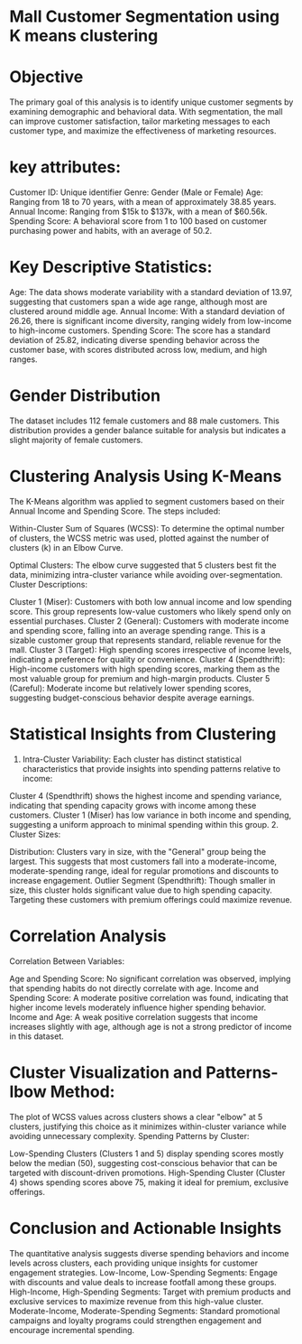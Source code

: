 # Mall Customer Segmentation using K means clustering
# Objective
The primary goal of this analysis is to identify unique customer segments by examining demographic and behavioral data. With segmentation, the mall can improve customer satisfaction, tailor marketing messages to each customer type, and maximize the effectiveness of marketing resources.

# key attributes:
Customer ID: Unique identifier
Genre: Gender (Male or Female)
Age: Ranging from 18 to 70 years, with a mean of approximately 38.85 years.
Annual Income: Ranging from $15k to $137k, with a mean of $60.56k.
Spending Score: A behavioral score from 1 to 100 based on customer purchasing power and habits, with an average of 50.2.

# Key Descriptive Statistics:
Age: The data shows moderate variability with a standard deviation of 13.97, suggesting that customers span a wide age range, although most are clustered around middle age.
Annual Income: With a standard deviation of 26.26, there is significant income diversity, ranging widely from low-income to high-income customers.
Spending Score: The score has a standard deviation of 25.82, indicating diverse spending behavior across the customer base, with scores distributed across low, medium, and high ranges.

# Gender Distribution
The dataset includes 112 female customers and 88 male customers. This distribution provides a gender balance suitable for analysis but indicates a slight majority of female customers.

# Clustering Analysis Using K-Means
The K-Means algorithm was applied to segment customers based on their Annual Income and Spending Score. The steps included:

Within-Cluster Sum of Squares (WCSS): To determine the optimal number of clusters, the WCSS metric was used, plotted against the number of clusters (k) in an Elbow Curve.

Optimal Clusters: The elbow curve suggested that 5 clusters best fit the data, minimizing intra-cluster variance while avoiding over-segmentation.
Cluster Descriptions:

Cluster 1 (Miser): Customers with both low annual income and low spending score. This group represents low-value customers who likely spend only on essential purchases.
Cluster 2 (General): Customers with moderate income and spending score, falling into an average spending range. This is a sizable customer group that represents standard, reliable revenue for the mall.
Cluster 3 (Target): High spending scores irrespective of income levels, indicating a preference for quality or convenience.
Cluster 4 (Spendthrift): High-income customers with high spending scores, marking them as the most valuable group for premium and high-margin products.
Cluster 5 (Careful): Moderate income but relatively lower spending scores, suggesting budget-conscious behavior despite average earnings.

# Statistical Insights from Clustering
1. Intra-Cluster Variability: Each cluster has distinct statistical characteristics that provide insights into spending patterns relative to income:

Cluster 4 (Spendthrift) shows the highest income and spending variance, indicating that spending capacity grows with income among these customers.
Cluster 1 (Miser) has low variance in both income and spending, suggesting a uniform approach to minimal spending within this group.
2. Cluster Sizes:

Distribution: Clusters vary in size, with the "General" group being the largest. This suggests that most customers fall into a moderate-income, moderate-spending range, ideal for regular promotions and discounts to increase engagement.
Outlier Segment (Spendthrift): Though smaller in size, this cluster holds significant value due to high spending capacity. Targeting these customers with premium offerings could maximize revenue.

# Correlation Analysis
Correlation Between Variables:

Age and Spending Score: No significant correlation was observed, implying that spending habits do not directly correlate with age.
Income and Spending Score: A moderate positive correlation was found, indicating that higher income levels moderately influence higher spending behavior.
Income and Age: A weak positive correlation suggests that income increases slightly with age, although age is not a strong predictor of income in this dataset.

# Cluster Visualization and Patterns-lbow Method:

The plot of WCSS values across clusters shows a clear "elbow" at 5 clusters, justifying this choice as it minimizes within-cluster variance while avoiding unnecessary complexity.
Spending Patterns by Cluster:

Low-Spending Clusters (Clusters 1 and 5) display spending scores mostly below the median (50), suggesting cost-conscious behavior that can be targeted with discount-driven promotions.
High-Spending Cluster (Cluster 4) shows spending scores above 75, making it ideal for premium, exclusive offerings.

# Conclusion and Actionable Insights
The quantitative analysis suggests diverse spending behaviors and income levels across clusters, each providing unique insights for customer engagement strategies.
Low-Income, Low-Spending Segments: Engage with discounts and value deals to increase footfall among these groups.
High-Income, High-Spending Segments: Target with premium products and exclusive services to maximize revenue from this high-value cluster.
Moderate-Income, Moderate-Spending Segments: Standard promotional campaigns and loyalty programs could strengthen engagement and encourage incremental spending.
